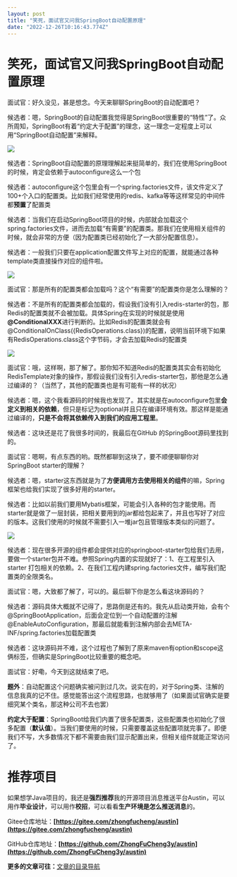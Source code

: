 ```yaml
---
layout: post
title: "笑死，面试官又问我SpringBoot自动配置原理"
date: "2022-12-26T10:16:43.774Z"
---
```

笑死，面试官又问我SpringBoot自动配置原理
=========================

面试官：好久没见，甚是想念。今天来聊聊SpringBoot的自动配置吧？

候选者：嗯，SpringBoot的自动配置我觉得是SpringBoot很重要的“特性”了。众所周知，SpringBoot有着“约定大于配置”的理念，这一理念一定程度上可以用“SpringBoot自动配置”来解释。

![](https://p3-juejin.byteimg.com/tos-cn-i-k3u1fbpfcp/ef277e4aa68846e1bf9968d48c75c3dd~tplv-k3u1fbpfcp-zoom-1.image)

候选者：SpringBoot自动配置的原理理解起来挺简单的，我们在使用SpringBoot的时候，肯定会依赖于autoconfigure这么一个包

候选者：autoconfigure这个包里会有一个spring.factories文件，该文件定义了100+个入口的配置类。比如我们经常使用的redis、kafka等等这样常见的中间件都**预置**了配置类

候选者：当我们在启动SpringBoot项目的时候，内部就会加载这个spring.factories文件，进而去加载“有需要”的配置类。那我们在使用相关组件的时候，就会非常的方便（因为配置类已经初始化了一大部分配置信息）。

候选者：一般我们只要在application配置文件写上对应的配置，就能通过各种template类直接操作对应的组件啦。

![](https://p3-juejin.byteimg.com/tos-cn-i-k3u1fbpfcp/5a6381e3944d4f868a4500830a2ab97f~tplv-k3u1fbpfcp-zoom-1.image)

面试官：那是所有的配置类都会加载吗？这个“有需要”的配置类你是怎么理解的？

候选者：不是所有的配置类都会加载的，假设我们没有引入redis-starter的包，那Redis的配置类就不会被加载。具体Spring在实现的时候就是使用 **@ConditionalXXX**进行判断的。比如Redis的配置类就会有@ConditionalOnClass({RedisOperations.class})的配置，说明当前环境下如果有RedisOperations.class这个字节码，才会去加载Redis的配置类

![](https://p3-juejin.byteimg.com/tos-cn-i-k3u1fbpfcp/3e338051c5f24a0aaaeae8230a53b735~tplv-k3u1fbpfcp-zoom-1.image)

面试官：哦，这样啊，那了解了。那你知不知道Redis的配置类其实会有初始化RedisTemplate对象的操作，那假设我们没有引入redis-starter包，那他是怎么通过编译的？（当然了，其他的配置类也是有可能有一样的状况）

候选者：嗯，这个我看源码的时候我也发现了。其实就是在autoconfigure包里**会定义到相关的依赖**，但只是标记为optional并且只在编译环境有效。那这样是能通过编译的，**只是不会将其依赖传入到我们的应用工程里**。

候选者：这块还是花了我很多时间的，我最后在GitHub 的SpringBoot源码里找到的。

面试官：嗯啊，有点东西的哟。既然都聊到这块了，要不顺便聊聊你对SpringBoot starter的理解？

候选者：嗯，starter这东西就是为了**方便调用方去使用相关的组件**的嘛，Spring框架也给我们实现了很多好用的starter。

候选者：比如以前我们要用Mybatis框架，可能会引入各种的包才能使用。而starter就是做了一层封装，把相关要用到的jar都给包起来了，并且也写好了对应的版本。这我们使用的时候就不需要引入一堆jar包且管理版本类似的问题了。

![](https://p3-juejin.byteimg.com/tos-cn-i-k3u1fbpfcp/0bf89b099cbd41739d551d60f3443a2f~tplv-k3u1fbpfcp-zoom-1.image)

候选者：现在很多开源的组件都会提供对应的springboot-starter包给我们去用，要做一个starter包并不难。参照Spring内置的实现就好了：1、在工程里引入 starter 打包相关的依赖。2、在我们工程内建spring.factories文件，编写我们配置类的全限类名。

面试官：嗯，大致都了解了，可以的。最后聊下你是怎么看这块源码的？

候选者：源码具体大概就不记得了，思路倒是还有的。我先从启动类开始，会有个@SpringBootApplication，后面会定位到一个自动配置的注解@EnableAutoConfiguration，那最后就能看到注解内部会去META-INF/spring.factories加载配置类

候选者：这块源码并不难，这个过程也了解到了原来maven有option和scope这俩标签，但确实是SpringBoot比较重要的概念吧。

面试官：好嘞，今天到这就结束了吧。

**题外**：自动配置这个问题确实被问到过几次。说实在的，对于Spring类、注解的信息我真的记不住。感觉能答出这个流程思路，也就够用了（如果面试官确实是要细究某个类名，那这种公司不去也罢）

**约定大于配置**：SpringBoot给我们内置了很多配置类，这些配置类也初始化了很多配置（**默认值**）。当我们要使用的时候，只需要覆盖这些配置项就完事了。即便我们不写，大多数情况下都不需要由我们显示配置出来，但相关组件就能正常访问了。

推荐项目
====

如果想学Java项目的，我还是**强烈推荐**我的开源项目消息推送平台Austin，可以用作**毕业设计**，可以用作**校招**，可以看看**生产环境是怎么推送消息**的。

Gitee仓库地址：**[https://gitee.com/zhongfucheng/austin](https://gitee.com/zhongfucheng/austin)**

GitHub仓库地址：**[https://github.com/ZhongFuCheng3y/austin](https://github.com/ZhongFuCheng3y/austin)**

**更多的文章可往：**[文章的目录导航](https://github.com/ZhongFuCheng3y/3y)